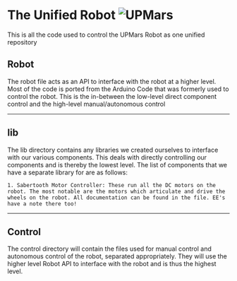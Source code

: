 The Unified Robot 
![UPMars](https://avatars1.githubusercontent.com/u/8388184?s=400&u=fa76467a9c6400be610b37b8efd77e66c771dfd5&v=4)
=================

This is all the code used to control the UPMars Robot as one unified repository

## Robot

The robot file acts as an API to interface with the robot at a higher level. Most of the code is ported from the Arduino Code that was formerly used to control the robot. This is the in-between the low-level direct component control and the high-level manual/autonomous control

---

## lib

The lib directory contains any libraries we created ourselves to interface with our various components. This deals with directly controlling our components and is thereby the lowest level. The list of components that we have a separate library for are as follows:

	1. Sabertooth Motor Controller: These run all the DC motors on the robot. The most notable are the motors which articulate and drive the wheels on the robot. All documentation can be found in the file. EE's have a note there too!

---

## Control

The control directory will contain the files used for manual control and autonomous control of the robot, separated appropriately. They will use the higher level Robot API to interface with the robot and is thus the highest level.
